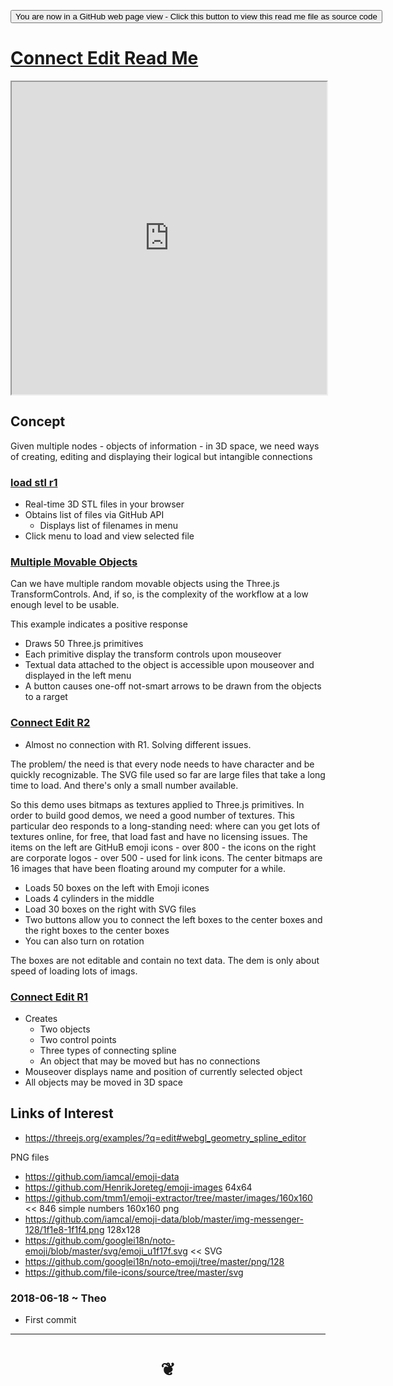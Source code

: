 <span style=display:none; >[You are now in a GitHub source code view - click this link to view Read Me file as a web page]( https://opentecture.github.io/mindmapping//#https://opentecture.github.io/mindmapping//connect-edit/README.md "View file as a web page." ) </span>

<div><input type=button onclick="window.location.href='https://github.com/opentecture/mindmapping/blob/master/connect-edit/README.md'";
value='You are now in a GitHub web page view - Click this button to view this read me file as source code' ></div>

# [Connect Edit Read Me]( #README.md )


<iframe src=https://opentecture.github.io/mindmapping/connect-edit/load-stl/load-stl-r1.html  width=100% height=500px >Iframes are not viewable in GitHub source code view<</iframe>

## Concept

Given multiple nodes - objects of information - in 3D space, we need ways of creating, editing and displaying their logical but intangible connections

### [load stl r1]( https://opentecture.github.io/mindmapping/connect-edit/load-stl/load-stl-r1.html )

* Real-time 3D STL files in your browser
* Obtains list of files via GitHub API
	* Displays list of filenames in menu
* Click menu to load and view selected file


### [Multiple Movable Objects]( https://opentecture.github.io/mindmapping/master/connect-edit/multiple-movable-objects/multiple-movable-objects.html )

Can we have multiple random movable objects using the Three.js TransformControls. And, if so, is the complexity of the workflow at a low enough level to be usable.

This example indicates a positive response

* Draws 50 Three.js primitives
* Each primitive display the transform controls upon mouseover
* Textual data attached to the object is accessible upon mouseover and displayed in the left menu
* A button causes one-off not-smart arrows to be drawn from the objects to a rarget


### [Connect Edit R2]( https://opentecture.github.io/mindmapping//connect-edit/r2/connect-edit.html )

* Almost no  connection with R1. Solving different issues.

The problem/ the need is that every node needs to have character and be quickly recognizable. The SVG file used so far are large files that take a long time to load. And there's only a small number available.

So this demo uses bitmaps as textures applied to Three.js primitives. In order to build good demos, we need a good number of textures. This particular deo responds to a long-standing need: where can you get lots of textures online, for free, that load fast and have no licensing issues. The items on the left are GitHuB emoji icons - over 800 - the icons on the right are corporate logos - over 500 - used for link icons. The center bitmaps are 16 images that have been floating around my computer for a while.

* Loads 50 boxes on the left with Emoji icones
* Loads 4 cylinders in the middle
* Load 30 boxes on the right with SVG files
* Two buttons allow you to connect the left boxes to the center boxes and the right boxes to the center boxes
* You can also turn on rotation

The boxes are not editable and contain no text data. The dem is only about speed of loading lots of imags.



### [Connect Edit R1]( https://opentecture.github.io/mindmapping//connect-edit/r1/connect-edit.html )

* Creates
	* Two objects
	* Two control points
	* Three types of connecting spline
	* An object that may be moved but has no connections
* Mouseover displays name and position of currently selected object
* All objects may be moved in 3D space

## Links of Interest

* https://threejs.org/examples/?q=edit#webgl_geometry_spline_editor

PNG files
* https://github.com/iamcal/emoji-data
* https://github.com/HenrikJoreteg/emoji-images 64x64
* https://github.com/tmm1/emoji-extractor/tree/master/images/160x160 << 846 simple numbers 160x160 png
* https://github.com/iamcal/emoji-data/blob/master/img-messenger-128/1f1e8-1f1f4.png 128x128
* https://github.com/googlei18n/noto-emoji/blob/master/svg/emoji_u1f17f.svg << SVG
* https://github.com/googlei18n/noto-emoji/tree/master/png/128
* https://github.com/file-icons/source/tree/master/svg

### 2018-06-18 ~ Theo

* First commit


***


# <center title="hello!" ><a href=javascript:window.scrollTo(0,0); style=text-decoration:none; > ❦ </a></center>
